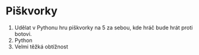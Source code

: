 # Piškvorky

1. Udělat v Pythonu hru piškvorky na 5 za sebou, kde hráč bude hrát proti botovi.
2. Python
3. Velmi těžká obtížnost
